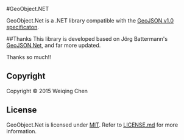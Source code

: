 #GeoObject.NET

GeoObject.Net is a .NET library compatible with the [GeoJSON v1.0 specificaton](http://geojson.org/geojson-spec.html).


##Thanks
This library is developed based on Jörg Battermann's [GeoJSON.Net](https://github.com/GeoJSON-Net/GeoJSON.Net), and far more updated.

Thanks so much!!

## Copyright

Copyright © 2015 Weiqing Chen

## License

GeoObject.Net is licensed under [MIT](http://www.opensource.org/licenses/mit-license.php "Read more about the MIT license form"). Refer to [LICENSE.md](https://github.com/kevincwq/GeoObject.Net/blob/master/LICENSE.md) for more information.


